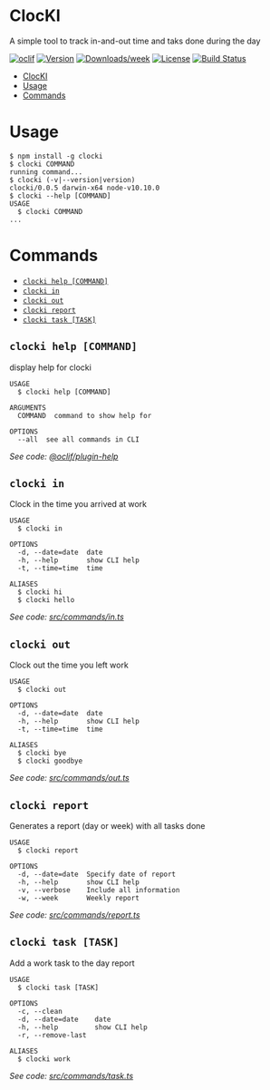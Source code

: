 # ClocKI

A simple tool to track in-and-out time and taks done during the day

[![oclif](https://img.shields.io/badge/cli-oclif-brightgreen.svg)](https://oclif.io)
[![Version](https://img.shields.io/npm/v/clocki.svg)](https://npmjs.org/package/clocki)
[![Downloads/week](https://img.shields.io/npm/dw/clocki.svg)](https://npmjs.org/package/clocki)
[![License](https://img.shields.io/npm/l/clocki.svg)](https://github.com/fsschmitt/clocki-cli/blob/master/package.json)
[![Build Status](https://travis-ci.org/fsschmitt/clocki-cli.svg?branch=master)](https://travis-ci.org/fsschmitt/clocki-cli)

<!-- toc -->
* [ClocKI](#clocki)
* [Usage](#usage)
* [Commands](#commands)
<!-- tocstop -->

# Usage

<!-- usage -->
```sh-session
$ npm install -g clocki
$ clocki COMMAND
running command...
$ clocki (-v|--version|version)
clocki/0.0.5 darwin-x64 node-v10.10.0
$ clocki --help [COMMAND]
USAGE
  $ clocki COMMAND
...
```
<!-- usagestop -->

# Commands

<!-- commands -->
* [`clocki help [COMMAND]`](#clocki-help-command)
* [`clocki in`](#clocki-in)
* [`clocki out`](#clocki-out)
* [`clocki report`](#clocki-report)
* [`clocki task [TASK]`](#clocki-task-task)

## `clocki help [COMMAND]`

display help for clocki

```
USAGE
  $ clocki help [COMMAND]

ARGUMENTS
  COMMAND  command to show help for

OPTIONS
  --all  see all commands in CLI
```

_See code: [@oclif/plugin-help](https://github.com/oclif/plugin-help/blob/v2.1.6/src/commands/help.ts)_

## `clocki in`

Clock in the time you arrived at work

```
USAGE
  $ clocki in

OPTIONS
  -d, --date=date  date
  -h, --help       show CLI help
  -t, --time=time  time

ALIASES
  $ clocki hi
  $ clocki hello
```

_See code: [src/commands/in.ts](https://github.com/fsschmitt/clocki-cli/blob/v0.0.5/src/commands/in.ts)_

## `clocki out`

Clock out the time you left work

```
USAGE
  $ clocki out

OPTIONS
  -d, --date=date  date
  -h, --help       show CLI help
  -t, --time=time  time

ALIASES
  $ clocki bye
  $ clocki goodbye
```

_See code: [src/commands/out.ts](https://github.com/fsschmitt/clocki-cli/blob/v0.0.5/src/commands/out.ts)_

## `clocki report`

Generates a report (day or week) with all tasks done

```
USAGE
  $ clocki report

OPTIONS
  -d, --date=date  Specify date of report
  -h, --help       show CLI help
  -v, --verbose    Include all information
  -w, --week       Weekly report
```

_See code: [src/commands/report.ts](https://github.com/fsschmitt/clocki-cli/blob/v0.0.5/src/commands/report.ts)_

## `clocki task [TASK]`

Add a work task to the day report

```
USAGE
  $ clocki task [TASK]

OPTIONS
  -c, --clean
  -d, --date=date    date
  -h, --help         show CLI help
  -r, --remove-last

ALIASES
  $ clocki work
```

_See code: [src/commands/task.ts](https://github.com/fsschmitt/clocki-cli/blob/v0.0.5/src/commands/task.ts)_
<!-- commandsstop -->
